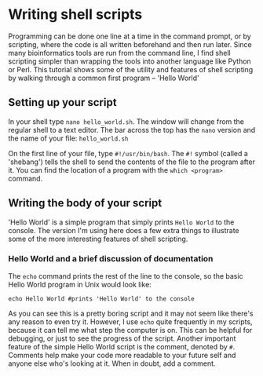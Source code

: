 # Writing shell scripts
Programming can be done one line at a time in the command prompt, or by scripting, where the code is all written beforehand and then run later. Since many bioinformatics tools are run from the command line, I find shell scripting simpler than wrapping the tools into another language like Python or Perl. This tutorial shows some of the utility and features of shell scripting by walking through a common first program – 'Hello World'

## Setting up your script
In your shell type `nano hello_world.sh`. The window will change from the regular shell to a text editor. The bar across the top has the `nano` version and the name of your file: `hello_world.sh`

On the first line of your file, type `#!/usr/bin/bash`. The `#!` symbol (called a 'shebang') tells the shell to send the contents of the file to the program after it. You can find the location of a program with the `which <program>` command. 

## Writing the body of your script
'Hello World' is a simple program that simply prints `Hello World` to the console. The version I'm using here does a few extra things to illustrate some of the more interesting features of shell scripting. 

### Hello World and a brief discussion of documentation
The `echo` command prints the rest of the line to the console, so the basic Hello World program in Unix would look like:
```#!/usr/bin/bash \n
echo Hello World #prints 'Hello World' to the console
```
As you can see this is a pretty boring script and it may not seem like there's any reason to even try it. However, I use `echo` quite frequently in my scripts, because it can tell me what step the computer is on. This can be helpful for debugging, or just to see the progress of the script. Another important feature of the simple Hello World script is the comment, denoted by `#`. Comments help make your code more readable to your future self and anyone else who's looking at it. When in doubt, add a comment.
